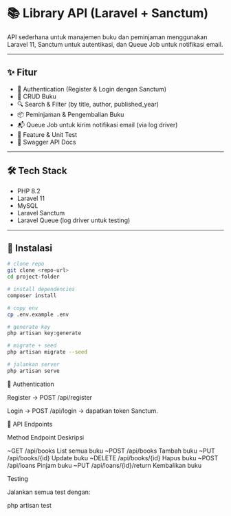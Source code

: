 # 📚 Library API (Laravel + Sanctum)

API sederhana untuk manajemen buku dan peminjaman menggunakan Laravel 11, Sanctum untuk autentikasi, dan Queue Job untuk notifikasi email.

---

## ✨ Fitur

-   🔑 Authentication (Register & Login dengan Sanctum)
-   📖 CRUD Buku
-   🔍 Search & Filter (by title, author, published_year)
-   📦 Peminjaman & Pengembalian Buku
-   📬 Queue Job untuk kirim notifikasi email (via log driver)
-   🧪 Feature & Unit Test
-   📑 Swagger API Docs

---

## 🛠️ Tech Stack

-   PHP 8.2
-   Laravel 11
-   MySQL
-   Laravel Sanctum
-   Laravel Queue (log driver untuk testing)

---

## 🚀 Instalasi

```bash
# clone repo
git clone <repo-url>
cd project-folder

# install dependencies
composer install

# copy env
cp .env.example .env

# generate key
php artisan key:generate

# migrate + seed
php artisan migrate --seed

# jalankan server
php artisan serve
```

🔑 Authentication

Register → POST /api/register

Login → POST /api/login → dapatkan token Sanctum.

📌 API Endpoints

Method Endpoint Deskripsi

~GET /api/books List semua buku
~POST /api/books Tambah buku
~PUT /api/books/{id} Update buku
~DELETE /api/books/{id} Hapus buku
~POST /api/loans Pinjam buku
~PUT /api/loans/{id}/return Kembalikan buku

Testing

Jalankan semua test dengan:

php artisan test
